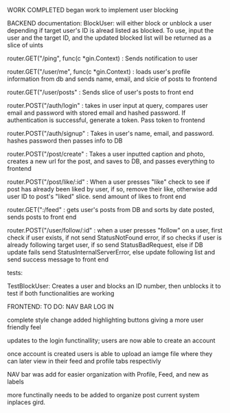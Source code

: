 WORK COMPLETED
began work to implement user blocking

BACKEND 
documentation:
BlockUser: will either block or unblock a user depending if target user's ID is alread listed as blocked.  To use, input the user and the target ID, and the updated
blocked list will be returned as a slice of uints

router.GET("/ping", func(c *gin.Context) : Sends notification to user

router.GET("/user/me", func(c *gin.Context)  : loads user's profile information from db and sends name, email, and slcie of posts to frontend

router.GET("/user/posts"  : Sends slice of user's posts to front end

router.POST("/auth/login" : takes in user input at query, compares user email and password with stored email and hashed password.  If authentication is successful, generate a token.  Pass token to frontend

router.POST("/auth/signup"  :  Takes in user's name, email, and password.  hashes password then passes info to DB

router.POST("/post/create"  : Takes a user inputted caption and photo, creates a new url for the post, and saves to DB, and passes everything to frontend

router.POST("/post/like/:id"  :  When a user presses "like" check to see if post has already been liked by user, if so, remove their like, otherwise add user ID to post's "liked" slice.  send amount of likes to front end

router.GET(":/feed"  :  gets user's posts from DB and sorts by date posted, sends posts to front end

router.POST("/user/follow/:id"  :  when a user presses "follow" on a user, first check if user exists, if not send StatusNotFound error, if so checks if user is already following target user, if so send StatusBadRequest, else if DB update fails send StatusInternalServerError, else update following list and send success message to front end

tests:




TestBlockUser:  Creates a user and blocks an ID number, then unblocks it to test if both functionalities are working

FRONTEND: 
TO DO: NAV BAR
LOG IN

complete style change added highlighting buttons giving a more user friendly feel


updates to the login functinallity; users are now able to create an account 


once account is created users is able to upload an iamge file where they can later view in their feed and profile tabs respectivly


NAV bar was add for easier organization with Profile, Feed, and new as labels


more functinally needs to be added to organize post current system inplaces gird. 


